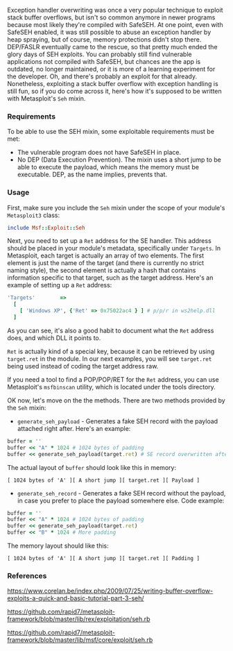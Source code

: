 Exception handler overwriting was once a very popular technique to exploit stack buffer overflows, but isn't so common anymore in newer programs because most likely they're compiled with SafeSEH. At one point, even with SafeSEH enabled, it was still possible to abuse an exception handler by heap spraying, but of course, memory protections didn't stop there. DEP/FASLR eventually came to the rescue, so that pretty much ended the glory days of SEH exploits. You can probably still find vulnerable applications not compiled with SafeSEH, but chances are the app is outdated, no longer maintained, or it is more of a learning experiment for the developer. Oh, and there's probably an exploit for that already. Nonetheless, exploiting a stack buffer overflow with exception handling is still fun, so if you do come across it, here's how it's supposed to be written with Metasploit's ```Seh``` mixin.

### Requirements

To be able to use the SEH mixin, some exploitable requirements must be met:

* The vulnerable program does not have SafeSEH in place.
* No DEP (Data Execution Prevention). The mixin uses a short jump to be able to execute the payload, which means the memory must be executable. DEP, as the name implies, prevents that.

### Usage

First, make sure you include the ```Seh``` mixin under the scope of your module's ```Metasploit3``` class:

```ruby
include Msf::Exploit::Seh
```

Next, you need to set up a ```Ret``` address for the SE handler. This address should be placed in your module's metadata, specifically under ```Targets```. In Metasploit, each target is actually an array of two elements. The first element is just the name of the target (and there is currently no strict naming style), the second element is actually a hash that contains information specific to that target, such as the target address. Here's an example of setting up a ```Ret``` address:

```ruby
'Targets'        =>
  [
    [ 'Windows XP', {'Ret' => 0x75022ac4 } ] # p/p/r in ws2help.dll
  ]
```

As you can see, it's also a good habit to document what the ```Ret``` address does, and which DLL it points to.

```Ret``` is actually kind of a special key, because it can be retrieved by using ```target.ret``` in the module. In our next examples, you will see ```target.ret``` being used instead of coding the target address raw.

If you need a tool to find a POP/POP/RET for the ```Ret``` address, you can use Metasploit's ```msfbinscan``` utility, which is located under the tools directory.

OK now, let's move on the the methods. There are two methods provided by the ```Seh``` mixin:

* ```generate_seh_payload``` - Generates a fake SEH record with the payload attached right after. Here's an example:

```ruby
buffer = ''
buffer << "A" * 1024 # 1024 bytes of padding
buffer << generate_seh_payload(target.ret) # SE record overwritten after 1024 bytes
```

The actual layout of ```buffer``` should look like this in memory:

```
[ 1024 bytes of 'A' ][ A short jump ][ target.ret ][ Payload ]
```

* ```generate_seh_record``` - Generates a fake SEH record without the payload, in case you prefer to place the payload somewhere else. Code example:

```ruby
buffer = ''
buffer << "A" * 1024 # 1024 bytes of padding
buffer << generate_seh_payload(target.ret)
buffer << "B" * 1024 # More padding
```

The memory layout should like this:

```
[ 1024 bytes of 'A' ][ A short jump ][ target.ret ][ Padding ]
```

### References

https://www.corelan.be/index.php/2009/07/25/writing-buffer-overflow-exploits-a-quick-and-basic-tutorial-part-3-seh/

https://github.com/rapid7/metasploit-framework/blob/master/lib/rex/exploitation/seh.rb

https://github.com/rapid7/metasploit-framework/blob/master/lib/msf/core/exploit/seh.rb
